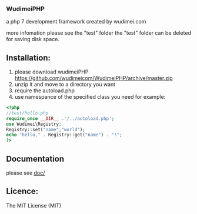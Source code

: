 ### WudimeiPHP
a php 7 development framework created by wudimei.com

more infomation please see the "test" folder
the "test" folder can be deleted for saving disk space.

## Installation:

1. please download wudimeiPHP https://github.com/wudimeicom/WudimeiPHP/archive/master.zip
2. unzip it and move to a directory you want
3. require the autoload.php
3. use namespance of the specified class you need
for example:
```php
<?php
//test/hello.php
require_once __DIR__ .'/../autoload.php';
use Wudimei\Registry;
Registry::set("name","world");
echo "hello," . Registry::get("name") . "!";
?>
```

## Documentation
please see [doc/][1]
## Licence:

The MIT License (MIT)

[1]: doc/index.md
